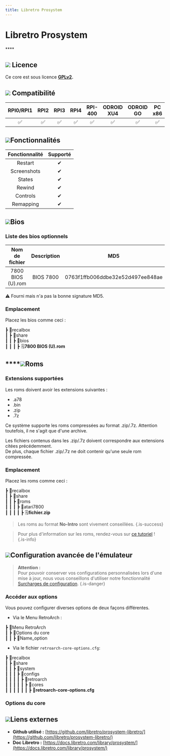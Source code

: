 ```yaml
---
title: Libretro Prosystem
---
```


# Libretro Prosystem

\*\*\*\*

## ![](/migration-images/emulateurs/consoles-de-salon/atari-7800/gerald-g-parchment-background-or-border-5.svg) Licence

Ce core est sous licence [**GPLv2**](https://github.com/reicast/reicast-emulator/blob/master/LICENSE)**.**

## ![](/migration-images/emulateurs/consoles-de-salon/atari-7800/compatibility.png) Compatibilité

| RPI0/RPI1 | RPI2 | RPI3 | RPI4 | RPI-400 | ODROID XU4 | ODROID GO | PC x86 | PC X86\_64 |
| :---: | :---: | :---: | :---: | :---: | :---: | :---: | :---: | :---: |
| ✅ | ✅ | ✅ | ✅ | ✅ | ✅ | ✅ | ✅ | ✅ |

## ![](/migration-images/emulateurs/consoles-de-salon/atari-7800/cogwheel-145804_640.png)Fonctionnalités

| Fonctionnalité | Supporté |
| :---: | :---: |
| Restart | ✔ |
| Screenshots | ✔ |
| States | ✔ |
| Rewind | ✔ |
| Controls | ✔ |
| Remapping | ✔ |

## ![](/migration-images/emulateurs/consoles-de-salon/atari-7800/tqfp32.svg)Bios

### Liste des bios optionnels

| Nom de fichier | Description | MD5 | Fourni |
| :---: | :---: | :---: | :---: |
| 7800 BIOS \(U\).rom | BIOS 7800 | 0763f1ffb006ddbe32e52d497ee848ae | ⚠ |

⚠ Fourni mais n'a pas la bonne signature MD5.

### **Emplacement**

Placez les bios comme ceci :

┣ 📁recalbox  
┃ ┣ 📁share  
┃ ┃ ┣ 📁bios  
┃ ┃ ┃ ┣ 🗒**7800 BIOS \(U\).rom**  

## \*\*\*\*![](/migration-images/emulateurs/consoles-de-salon/atari-7800/rom-30098_640.png)**Roms**

### **Extensions supportées**

Les roms doivent avoir les extensions suivantes :

* .a78
* .bin
* .zip
* .7z

Ce système supporte les roms compressées au format .zip/.7z. Attention toutefois, il ne s'agit que d'une archive.

Les fichiers contenus dans les .zip/.7z doivent correspondre aux extensions citées précédemment.  
De plus, chaque fichier .zip/.7z ne doit contenir qu'une seule rom compressée.

### **Emplacement**

Placez les roms comme ceci : 

┣ 📁recalbox  
┃ ┣ 📁share  
┃ ┃ ┣ 📁roms  
┃ ┃ ┃ ┣ 📁atari7800  
┃ ┃ ┃ ┃ ┣ 🗒**fichier.zip**  


>Les roms au format **No-Intro** sont vivement conseillées.
{.is-success}


>Pour plus d'information sur les roms, rendez-vous sur [ce tutoriel](/fr/tutoriels/jeux/generalite/les-roms-et-les-isos) !
{.is-info}

## ![](/migration-images/emulateurs/consoles-de-salon/atari-7800/hammer-28636_640.png)Configuration avancée de l'émulateur


>**Attention :**  
>Pour pouvoir conserver vos configurations personnalisées lors d'une mise à jour, nous vous conseillons d'utiliser notre fonctionnalité [Surcharges de configuration](/fr/usage-avance/surcharge-de-configuration).
{.is-danger}

### Accéder au**x** options

Vous pouvez configurer diverses options de deux façons différentes.

* Via le Menu RetroArch :

┣ 📁Menu RetroArch  
┃ ┣ 📁Options du core  
┃ ┃ ┣ 🧩Name\_option  

* Via le fichier `retroarch-core-options.cfg`:

┣ 📁recalbox  
┃ ┣ 📁share  
┃ ┃ ┣ 📁system  
┃ ┃ ┃ ┣ 📁configs  
┃ ┃ ┃ ┃ ┣ 📁retroarch  
┃ ┃ ┃ ┃ ┃ ┣ 📁cores  
┃ ┃ ┃ ┃ ┃ ┃ ┣ 🧩**retroarch-core-options.cfg**  

### Options du core

## ![](/migration-images/emulateurs/consoles-de-salon/atari-7800/kisspng-web-development-world-wide-web-computer-icons-webs-world-wide-web-icon-png-5ab05c24477216.4540070115215073642927.png)**Liens externes**

* **Github utilisé :** [https://github.com/libretro/prosystem-libretro/](https://github.com/libretro/prosystem-libretro/)
* **Doc Libretro :** [https://docs.libretro.com/library/prosystem/](https://docs.libretro.com/library/prosystem/)

